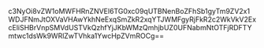 c3NyOi8vZW1oMWFHRnZNVEl6TG0xc09qUTBNenBoZFhSb1gyTm9ZV2x1WDJFNmJtOXVaVHAwYkhNeExqSmZkR2xqYTJWMFgyRjFkR2c2WkVkV2ExcEliSHBrVnpSMVdUSTVkQzhfYjJKbWMzQmhjbUZ0UFNabmNtOTFjRDFTYmtwc1dsWk9WRlZwTVhka1YwcHpZVmROCg==
